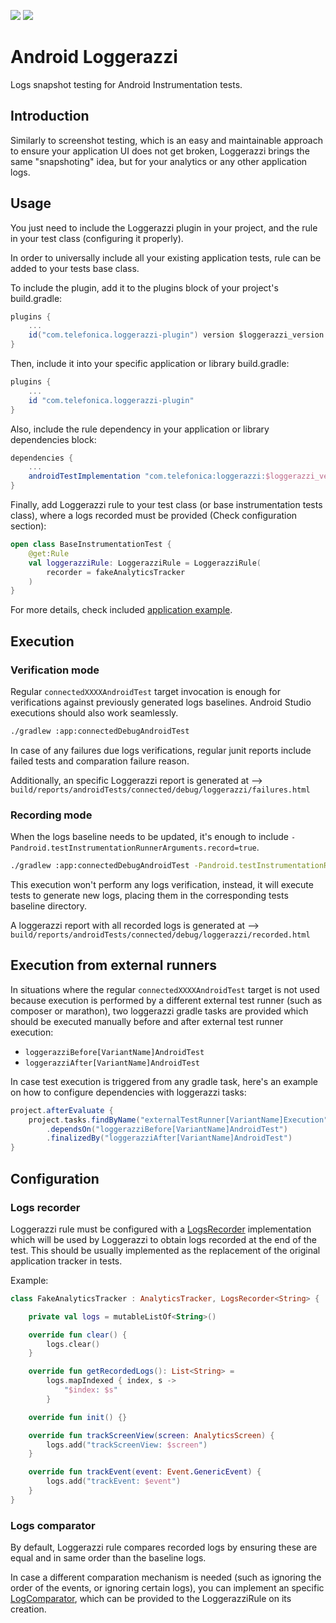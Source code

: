 <p>
    <img src="https://img.shields.io/badge/Platform-Android-brightgreen" />
    <img src="https://img.shields.io/badge/Support-%3E%3D%20Android%206.0-brightgreen" />
</p>

# Android Loggerazzi

Logs snapshot testing for Android Instrumentation tests.

## Introduction

Similarly to screenshot testing, which is an easy and maintainable approach to ensure your application UI does not get broken, Loggerazzi brings the same "snapshoting" idea, but for your analytics or any other application logs.

## Usage

You just need to include the Loggerazzi plugin in your project, and the rule in your test class (configuring it properly).

In order to universally include all your existing application tests, rule can be added to your tests base class.

To include the plugin, add it to the plugins block of your project's build.gradle:

```gradle
plugins {
    ...
    id("com.telefonica.loggerazzi-plugin") version $loggerazzi_version apply false
}
```
Then, include it into your specific application or library build.gradle:
```gradle
plugins {
    ...
    id "com.telefonica.loggerazzi-plugin"
}
```

Also, include the rule dependency in your application or library dependencies block:

```gradle
dependencies {
    ...
    androidTestImplementation "com.telefonica:loggerazzi:$loggerazzi_version"
}
```

Finally, add Loggerazzi rule to your test class (or base instrumentation tests class), where a logs recorded must be provided (Check configuration section):

```kotlin
open class BaseInstrumentationTest {
    @get:Rule
    val loggerazziRule: LoggerazziRule = LoggerazziRule(
        recorder = fakeAnalyticsTracker
    )
}
```

For more details, check included [application example](app).

## Execution

### Verification mode

Regular `connectedXXXXAndroidTest` target invocation is enough for verifications against previously generated logs baselines. Android Studio executions should also work seamlessly.

```bash
./gradlew :app:connectedDebugAndroidTest
```

In case of any failures due logs verifications, regular junit reports include failed tests and comparation failure reason.

Additionally, an specific Loggerazzi report is generated at --> `build/reports/androidTests/connected/debug/loggerazzi/failures.html`

### Recording mode

When the logs baseline needs to be updated, it's enough to include `-Pandroid.testInstrumentationRunnerArguments.record=true`.

```bash
./gradlew :app:connectedDebugAndroidTest -Pandroid.testInstrumentationRunnerArguments.record=true
```

This execution won't perform any logs verification, instead, it will execute tests to generate new logs, placing them in the corresponding tests baseline directory.

A loggerazzi report with all recorded logs is generated at --> `build/reports/androidTests/connected/debug/loggerazzi/recorded.html`

## Execution from external runners

In situations where the regular `connectedXXXXAndroidTest` target is not used because execution is performed by a different external test runner (such as composer or marathon), two loggerazzi gradle tasks are provided which should be executed manually before and after external test runner execution:
 - `loggerazziBefore[VariantName]AndroidTest`
 - `loggerazziAfter[VariantName]AndroidTest`

In case test execution is triggered from any gradle task, here's an example on how to configure dependencies with loggerazzi tasks:

```gradle
project.afterEvaluate {
    project.tasks.findByName("externalTestRunner[VariantName]Execution")
        .dependsOn("loggerazziBefore[VariantName]AndroidTest")
        .finalizedBy("loggerazziAfter[VariantName]AndroidTest")
}
```

## Configuration

### Logs recorder

Loggerazzi rule must be configured with a [LogsRecorder](loggerazzi/src/main/java/com/telefonica/loggerazzi/LogsRecorder.kt) implementation which will be used by Loggerazzi to obtain logs recorded at the end of the test. This should be usually implemented as the replacement of the original application tracker in tests.

Example:

```kotlin
class FakeAnalyticsTracker : AnalyticsTracker, LogsRecorder<String> {

    private val logs = mutableListOf<String>()

    override fun clear() {
        logs.clear()
    }

    override fun getRecordedLogs(): List<String> =
        logs.mapIndexed { index, s ->
            "$index: $s"
        }

    override fun init() {}

    override fun trackScreenView(screen: AnalyticsScreen) {
        logs.add("trackScreenView: $screen")
    }

    override fun trackEvent(event: Event.GenericEvent) {
        logs.add("trackEvent: $event")
    }
}
```

### Logs comparator

By default, Loggerazzi rule compares recorded logs by ensuring these are equal and in same order than the baseline logs.

In case a different comparation mechanism is needed (such as ignoring the order of the events, or ignoring certain logs), you can implement an specific [LogComparator](loggerazzi/src/main/java/com/telefonica/loggerazzi/LogComparator.kt), which can be provided to the LoggerazziRule on its creation.
